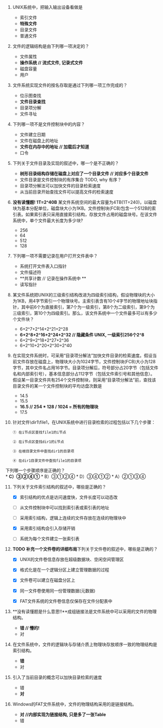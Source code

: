 1. UNIX系统中，把输入输出设备看做是
	* 索引文件
	* **特殊文件**
	* 目录文件
	* 普通文件


2. 文件的逻辑结构是由下列哪一项决定的？
	* 文件属性
	* **操作系统 // 流式文件, 记录式文件**
	* 磁盘容量
	* 用户


3. 文件系统实现文件的按名存取是通过下列哪一项工作完成的？
	* 位示图查找
	* **文件目录查找**
	* 目录项分解
	* 文件寻址


4. 下列哪一项不是文件控制块中的内容？
	* 文件建立日期
	* 文件在磁盘上的地址
	* **文件在内存中的地址	// 加载后才知道**
	* 口令


5. 下列关于文件目录及实现的叙述中，哪一个是不正确的？
	* **树形目录结构存储在磁盘上对应了一个目录文件 // 对应多个目录文件**
	* 文件目录是文件控制块的有序集合 TODO, why 有序？
	* 目录项分解法可以加快文件的目录检索速度
	* 从当前目录开始查找文件可以提高文件的检索速度


6. **没有读懂题! 1T=2^40B** 某文件系统空间的最大容量为4TB(1T=240)，以磁盘块为基本分配单位，磁盘块大小为1KB。文件控制块(FCB)包含一个512B的索引表。如果索引表只采用直接索引结构，存放文件占用的磁盘块号。在该文件系统中，单个文件最大长度为多少块?
	* 256
	* 64
	* 512
	* 128


7. 下列哪一项不需要记录在用户打开文件表中？
	* 系统打开文件表入口指针
	* 文件描述符
	* **共享计数	// 记录在操作系统中 **
	* 读写指针


8. 某文件系统把UNIX的三级索引结构改进为四级索引结构，假设物理块的大小为1KB，用4字节索引一个物理块号。主索引表含有10个4字节的物理地址块指针，其中前6个为直接索引，第7个为一级索引，第8个为二级索引，第9个为三级索引，第10个为四级索引。那么，该文件系统中一个文件最多可以有多少个文件块？
	* 6+2^7+2^14+2^21+2^28
	* **6+2^8+2^16+2^24+2^32	// 隐藏条件 UNIX, 一级索引256个2^8**
	* 6+2^9+2^18+2^27+2^36
	* 6+2^10+2^20+2^30+2^40


9. 在实现文件系统时，可采用“目录项分解法”加快文件目录的检索速度。假设当前文件存放在磁盘上，物理块大小为1024字节，文件控制块(FCB)大小为128字节，其中文件名占用16字节。目录项分解后，符号部分占20字节（包括文件名和内部索引号），基本信息部分占112字节（包括文件索引号和其他信息）。假设某一目录文件共有254个文件控制块，则采用“目录项分解法”前，查找该目录文件的某一个文件控制块的平均访盘次数是
	* 14.5
	* 15.5
	* **16.5	// 254 * 128 / 1024 = 所有的物理块**
	* 17.5


10. 针对文件\dir1\file1，在UNIX系统中进行目录检索的过程包括以下几个步骤：
	
	```
	① 在i节点区查找file1的i节点
	
	② 在i节点区查找dir1的i节点
	
	③ 在根目录文件中查找dir1的目录项
	
	④ 在dir1目录文件中查找file1的目录项
	```
下列哪一个步骤顺序是正确的？	
	* **C）③②④①**
	* B）③①②④
	* D）③④①②
	* A）②①③④


11. 下列关于文件索引结构的叙述中，哪些是正确的？
	- [X] 索引结构的优点是访问速度快，文件长度可以动态改
	- [ ] 从文件控制块中可以找到索引表或索引表的地址
	- [ ] 采用索引结构，逻辑上连续的文件存放在连续的物理块中
	- [X] 采用索引结构会引入存储开销
	- [ ] 系统为每个文件建立一张索引表


12. **TODO 补充一个文件卷的详细布局**下列关于文件卷的叙述中，哪些是正确的？
	- [X] UNIX的文件卷信息存放在超级数据块、空闲空间管理区
	- [X] 格式化是在一个逻辑分区上建立管理数据的过程
	- [X] 文件卷可以建立在磁盘分区上
	- [X] 同一文件卷使用同一份管理数据(元数据)
	- [X] FAT文件系统的文件卷信息仅保存在文件分配表中


13. **没有读懂题是什么意思!!**成组链接法是文件系统中可以采用的文件的物理结构。
	* **错	// 懵的!**
	* 对


14. 在文件系统中，文件的逻辑块与存储介质上物理块存放顺序一致的物理结构是索引结构。
	* **错**
	* 对


15. 引入了当前目录的概念可以加快目录检索的速度
	* 错
	* **对**


16. Windows的FAT文件系统中，文件的物理结构采用的是链接结构。
	* **对	//内部实现为链接结构, 只是多了一张Table**
	* 错

